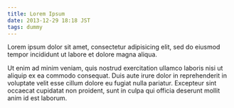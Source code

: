 ```yaml
---
title: Lorem Ipsum
date: 2013-12-29 18:18 JST
tags: dummy
---
```


Lorem ipsum dolor sit amet, consectetur adipisicing elit, sed do eiusmod tempor incididunt ut labore et dolore magna aliqua.

<!-- READMORE -->

Ut enim ad minim veniam, quis nostrud exercitation ullamco laboris nisi ut aliquip ex ea commodo consequat.
Duis aute irure dolor in reprehenderit in voluptate velit esse cillum dolore eu fugiat nulla pariatur.
Excepteur sint occaecat cupidatat non proident, sunt in culpa qui officia deserunt mollit anim id est laborum.
